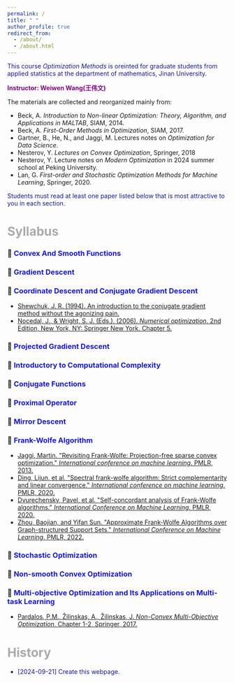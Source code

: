 ```yaml
---
permalink: /
title: " "
author_profile: true
redirect_from: 
  - /about/
  - /about.html
---
```

<span style="color: rgba(0,0,128,0.9);">This course *Optimization Methods* is oreinted for graduate students from applied statistics at the department of mathematics, Jinan University. </span>

 <a href="https://wangyuanhao.github.io" style="text-decoration:none;color:purple">**Instructor: Weiwen Wang(王伟文)**</a>

The materials are collected and reorganized mainly from:

* Beck, A. *Introduction to Non-linear Optimization: Theory, Algorithm, and Applications in MALTAB*, SIAM, 2014.
* Beck, A. *First-Order Methods in Optimization*, SIAM,  2017.
* Gartner, B., He, N., and Jaggi, M. Lectures notes on *Optimization for Data Science*.
* Nesterov, Y. *Lectures on Convex Optimization*, Springer, 2018
* Nesterov, Y. Lecture notes on *Modern Optimization* in 2024 summer school at Peking University.
* Lan, G. *First-order and Stochastic Optimization Methods for Machine Learning*, Springer, 2020.

<span style="color: rgba(0,0,128,0.9);">Students must read at least one paper listed below that is most attractive to you in each section. </span>

<span style="color: rgba(90,90, 90,0.5);">Syllabus</span>
======
### 🚩 <span style="color: rgba(0,0, 205,0.9);">Convex And Smooth Functions</span>

### 🚩 <span style="color: rgba(0,0, 205,0.9);">Gradient Descent</span>

### 🚩 <span style="color: rgba(0,0, 205,0.9);">Coordinate Descent and Conjugate Gradient Descent</span>

* [Shewchuk, J. R. (1994). An introduction to the conjugate gradient method without the agonizing pain.](https://www.cs.cmu.edu/~quake-papers/painless-conjugate-gradient.pdf)
* [Nocedal, J., & Wright, S. J. (Eds.). (2006). *Numerical optimization*. 2nd Edition,  New York, NY: Springer New York. Chapter 5.](https://link.springer.com/book/10.1007/978-0-387-40065-5)

### 🚩 <span style="color: rgba(0,0, 205,0.9);">Projected Gradient Descent</span>

### 🚩 <span style="color: rgba(0,0,205,0.9);">Introductory to Computational Complexity</span>

### 🚩 <span style="color: rgba(0,0,205,0.9);">Conjugate Functions</span>

### 🚩 <span style="color: rgba(0,0,205,0.9);">Proximal Operator</span>

### 🚩 <span style="color: rgba(0,0,205,0.9);">Mirror Descent</span>

### 🚩 <span style="color: rgba(0,0,205,0.9);">Frank-Wolfe Algorithm</span>

* [Jaggi, Martin. "Revisiting Frank-Wolfe: Projection-free sparse convex optimization." *International conference on machine learning*. PMLR, 2013.](http://proceedings.mlr.press/v28/jaggi13.pdf)
* [Ding, Lijun, et al. "Spectral frank-wolfe algorithm: Strict complementarity and linear convergence." *International conference on machine learning*. PMLR, 2020.](http://proceedings.mlr.press/v119/ding20a/ding20a.pdf)
* [Dvurechensky, Pavel, et al. "Self-concordant analysis of Frank-Wolfe algorithms." *International Conference on Machine Learning*. PMLR, 2020.](http://proceedings.mlr.press/v119/dvurechensky20a/dvurechensky20a.pdf)
* [Zhou, Baojian, and Yifan Sun. "Approximate Frank-Wolfe Algorithms over Graph-structured Support Sets." *International Conference on Machine Learning*. PMLR, 2022.](https://proceedings.mlr.press/v162/zhou22i/zhou22i.pdf)

### 🚩 <span style="color: rgba(0,0,205,0.9);">Stochastic Optimization</span>

### 🚩 <span style="color: rgba(0,0,205,0.9);">Non-smooth Convex Optimization</span>

### 🚩 <span style="color: rgba(0,0,205,0.9);">Multi-objective Optimization and Its Applications on Multi-task Learning</span>

* [Pardalos, P.M.,  Žilinskas, A.,  Žilinskas, J.  *Non-Convex Multi-Objective Optimization*, Chapter 1-2, Springer, 2017.](https://link.springer.com/book/10.1007/978-3-319-61007-8) 

<span style="color: rgba(90,90, 90,0.5);">History</span>
======
* <span style="color: rgba(0,0,128,0.9);">[2024-09-21] Create this webpage.</span>

  
